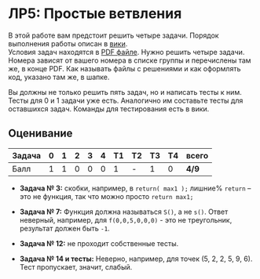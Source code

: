 # ЛР5: Простые ветвления

В этой работе вам предстоит решить четыре задачи. Порядок выполнения работы описан в [вики](https://github.com/progivt19/js05if/wiki).  
Условия задач находятся в [PDF файле](./js05if.pdf). 
Нужно решить четыре задачи. Номера зависят от 
вашего номера в списке группы и перечислены там же, 
в конце PDF. Как называть файлы с решениями и как 
оформлять код, указано там же, в шапке.

Вы должны не только решить пять задач, но и написать тесты к ним. Тесты для 0 и 1 задачи уже есть. Аналогично им составьте тесты для оставшихся задач. Команды для тестирования есть в вики.

## Оценивание
|Задача| 0 | 1 | 2 | 3 | 4 |T1 |T2 |T3 |T4 |  всего  |
|------|---|---|---|---|---|---|---|---|---|---------|
|Балл  | 1 | 1 | 0 | 0 |  0| 1 | - | 1 | 0 | **4/9** |

* **Задача № 3:** скобки, например, в `return( max1 );` лишние% `return` – это не функция, так что можно просто `return max1;`

* **Задача № 7:** Функция должна называться `S()`, а не `s()`. Ответ неверный, например, для `f(0,0,5,0,0,0)` - это не треугольник, результат должен быть `-1`. 

* **Задача № 12:** не проходит собственные тесты.

* **Задача № 14 и тесты:** Неверно, например, для точек (5, 2, 2, 5, 9, 6). Тест пропускает, значит, слабый.